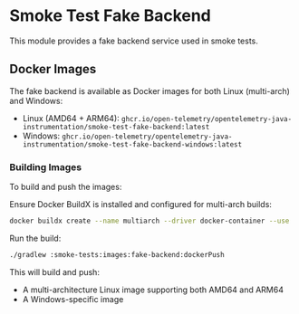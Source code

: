# Smoke Test Fake Backend

This module provides a fake backend service used in smoke tests.

## Docker Images

The fake backend is available as Docker images for both Linux (multi-arch) and Windows:

- Linux (AMD64 + ARM64): `ghcr.io/open-telemetry/opentelemetry-java-instrumentation/smoke-test-fake-backend:latest`
- Windows: `ghcr.io/open-telemetry/opentelemetry-java-instrumentation/smoke-test-fake-backend-windows:latest`

### Building Images

To build and push the images:

Ensure Docker BuildX is installed and configured for multi-arch builds:

```bash
docker buildx create --name multiarch --driver docker-container --use
```

Run the build:

```bash
./gradlew :smoke-tests:images:fake-backend:dockerPush
```

This will build and push:
- A multi-architecture Linux image supporting both AMD64 and ARM64
- A Windows-specific image
